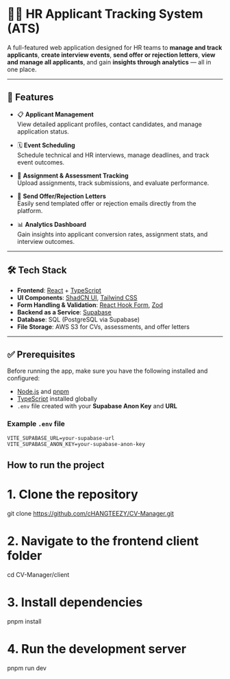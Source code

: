 # 🧑‍💼 HR Applicant Tracking System (ATS)

A full-featured web application designed for HR teams to **manage and track applicants**, **create interview events**, **send offer or rejection letters**, **view and manage all applicants**, and gain **insights through analytics** — all in one place.

---

## 🚀 Features

- 📋 **Applicant Management**  
  View detailed applicant profiles, contact candidates, and manage application status.

- 🗓️ **Event Scheduling**  
  Schedule technical and HR interviews, manage deadlines, and track event outcomes.

- 📂 **Assignment & Assessment Tracking**  
  Upload assignments, track submissions, and evaluate performance.

- 📧 **Send Offer/Rejection Letters**  
  Easily send templated offer or rejection emails directly from the platform.

- 📊 **Analytics Dashboard**  
  Gain insights into applicant conversion rates, assignment stats, and interview outcomes.

---

## 🛠️ Tech Stack

- **Frontend**: [React](https://reactjs.org/) + [TypeScript](https://www.typescriptlang.org/)
- **UI Components**: [ShadCN UI](https://ui.shadcn.com/), [Tailwind CSS](https://tailwindcss.com/)
- **Form Handling & Validation**: [React Hook Form](https://react-hook-form.com/), [Zod](https://zod.dev/)
- **Backend as a Service**: [Supabase](https://supabase.com/)
- **Database**: SQL (PostgreSQL via Supabase)
- **File Storage**: AWS S3 for CVs, assessments, and offer letters

---


## ✅ Prerequisites

Before running the app, make sure you have the following installed and configured:

- [Node.js](https://nodejs.org/) and [pnpm](https://pnpm.io/)
- [TypeScript](https://www.typescriptlang.org/) installed globally
- `.env` file created with your **Supabase Anon Key** and **URL**

### Example `.env` file

```env
VITE_SUPABASE_URL=your-supabase-url
VITE_SUPABASE_ANON_KEY=your-supabase-anon-key
```



## How to run the project

# 1. Clone the repository
git clone https://github.com/cHANGTEEZY/CV-Manager.git

# 2. Navigate to the frontend client folder
cd CV-Manager/client

# 3. Install dependencies
pnpm install

# 4. Run the development server
pnpm run dev
